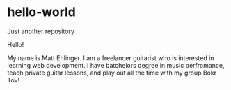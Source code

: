 # hello-world
Just another repository

Hello!

My name is Matt Ehlinger. I am a freelancer guitarist who is interested in learning web development. I have batchelors degree in music perfromance, teach private guitar lessons, and play out all the time with my group Bokr Tov!
